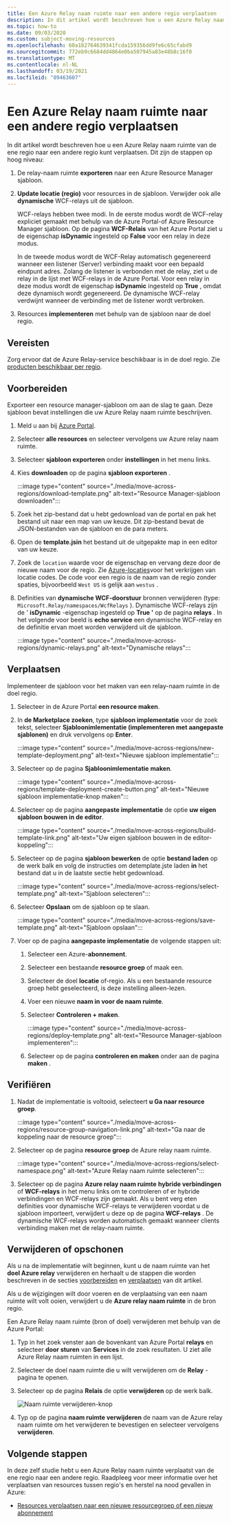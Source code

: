 ```yaml
---
title: Een Azure Relay naam ruimte naar een andere regio verplaatsen
description: In dit artikel wordt beschreven hoe u een Azure Relay naam ruimte van de huidige regio naar een andere regio kunt verplaatsen.
ms.topic: how-to
ms.date: 09/03/2020
ms.custom: subject-moving-resources
ms.openlocfilehash: 60a182764639341fcda159356dd9fe6c65cfabd9
ms.sourcegitcommit: 772eb9c6684dd4864e0ba507945a83e48b8c16f0
ms.translationtype: MT
ms.contentlocale: nl-NL
ms.lasthandoff: 03/19/2021
ms.locfileid: "89463607"
---
```

# <a name="move-an-azure-relay-namespace-to-another-region"></a>Een Azure Relay naam ruimte naar een andere regio verplaatsen
In dit artikel wordt beschreven hoe u een Azure Relay naam ruimte van de ene regio naar een andere regio kunt verplaatsen. Dit zijn de stappen op hoog niveau:

1. De relay-naam ruimte **exporteren** naar een Azure Resource Manager sjabloon.
1. **Update locatie (regio)** voor resources in de sjabloon. Verwijder ook alle **dynamische** WCF-relays uit de sjabloon. 

    WCF-relays hebben twee modi. In de eerste modus wordt de WCF-relay expliciet gemaakt met behulp van de Azure Portal-of Azure Resource Manager sjabloon. Op de pagina **WCF-Relais** van het Azure Portal ziet u de eigenschap **isDynamic** ingesteld op **False** voor een relay in deze modus. 

    In de tweede modus wordt de WCF-Relay automatisch gegenereerd wanneer een listener (Server) verbinding maakt voor een bepaald eindpunt adres. Zolang de listener is verbonden met de relay, ziet u de relay in de lijst met WCF-relays in de Azure Portal. Voor een relay in deze modus wordt de eigenschap **isDynamic** ingesteld op **True** , omdat deze dynamisch wordt gegenereerd. De dynamische WCF-relay verdwijnt wanneer de verbinding met de listener wordt verbroken. 
1. Resources **implementeren** met behulp van de sjabloon naar de doel regio.

## <a name="prerequisites"></a>Vereisten
Zorg ervoor dat de Azure Relay-service beschikbaar is in de doel regio. Zie [producten beschikbaar per regio](https://azure.microsoft.com/global-infrastructure/services/?products=service-bus&regions=all). 
 
## <a name="prepare"></a>Voorbereiden
Exporteer een resource manager-sjabloon om aan de slag te gaan. Deze sjabloon bevat instellingen die uw Azure Relay naam ruimte beschrijven.

1. Meld u aan bij [Azure Portal](https://portal.azure.com).
2. Selecteer **alle resources** en selecteer vervolgens uw Azure relay naam ruimte.
3. Selecteer **sjabloon exporteren** onder **instellingen** in het menu links.
4. Kies **downloaden** op de pagina **sjabloon exporteren** .

    :::image type="content" source="./media/move-across-regions/download-template.png" alt-text="Resource Manager-sjabloon downloaden":::
5. Zoek het zip-bestand dat u hebt gedownload van de portal en pak het bestand uit naar een map van uw keuze. Dit zip-bestand bevat de JSON-bestanden van de sjabloon en de para meters. 
1. Open de **template.jsin** het bestand uit de uitgepakte map in een editor van uw keuze.
1. Zoek de `location` waarde voor de eigenschap en vervang deze door de nieuwe naam voor de regio. Zie [Azure-locaties](https://azure.microsoft.com/global-infrastructure/locations/)voor het verkrijgen van locatie codes. De code voor een regio is de naam van de regio zonder spaties, bijvoorbeeld `West US` is gelijk aan `westus` .
1. Definities van **dynamische WCF-doorstuur** bronnen verwijderen (type: `Microsoft.Relay/namespaces/WcfRelays` ). Dynamische WCF-relays zijn de ' **isDynamic** -eigenschap ingesteld op **True '** op de pagina **relays** . In het volgende voor beeld is **echo service** een dynamische WCF-relay en de definitie ervan moet worden verwijderd uit de sjabloon. 

    :::image type="content" source="./media/move-across-regions/dynamic-relays.png" alt-text="Dynamische relays":::

## <a name="move"></a>Verplaatsen
Implementeer de sjabloon voor het maken van een relay-naam ruimte in de doel regio. 

1. Selecteer in de Azure Portal **een resource maken**.
2. In **de Marketplace zoeken**, type **sjabloon implementatie** voor de zoek tekst, selecteer **Sjabloonimlementatie (implementeren met aangepaste sjablonen)** en druk vervolgens op **Enter**.

    :::image type="content" source="./media/move-across-regions/new-template-deployment.png" alt-text="Nieuwe sjabloon implementatie":::    
1. Selecteer op de pagina **Sjabloonimlementatie** **maken**.

    :::image type="content" source="./media/move-across-regions/template-deployment-create-button.png" alt-text="Nieuwe sjabloon implementatie-knop maken":::        
1. Selecteer op de pagina **aangepaste implementatie** de optie **uw eigen sjabloon bouwen in de editor**.

    :::image type="content" source="./media/move-across-regions/build-template-link.png" alt-text="Uw eigen sjabloon bouwen in de editor-koppeling":::            
1. Selecteer op de pagina **sjabloon bewerken** de optie **bestand laden** op de werk balk en volg de instructies om detemplate.jste laden **in** het bestand dat u in de laatste sectie hebt gedownload.

    :::image type="content" source="./media/move-across-regions/select-template.png" alt-text="Sjabloon selecteren":::                
1. Selecteer **Opslaan** om de sjabloon op te slaan. 

    :::image type="content" source="./media/move-across-regions/save-template.png" alt-text="Sjabloon opslaan":::                    
1. Voer op de pagina **aangepaste implementatie** de volgende stappen uit: 
    1. Selecteer een Azure-**abonnement**. 
    2. Selecteer een bestaande **resource groep** of maak een. 
    3. Selecteer de doel **locatie** of-regio. Als u een bestaande resource groep hebt geselecteerd, is deze instelling alleen-lezen. 
    4. Voer een nieuwe **naam in voor de naam ruimte**.
    1. Selecteer **Controleren + maken**. 

        :::image type="content" source="./media/move-across-regions/deploy-template.png" alt-text="Resource Manager-sjabloon implementeren":::
    1. Selecteer op de pagina **controleren en maken** onder aan de pagina **maken** . 
    
## <a name="verify"></a>Verifiëren
1. Nadat de implementatie is voltooid, selecteert **u Ga naar resource groep**.

    :::image type="content" source="./media/move-across-regions/resource-group-navigation-link.png" alt-text="Ga naar de koppeling naar de resource groep":::    
1. Selecteer op de pagina **resource groep** de Azure relay naam ruimte. 

    :::image type="content" source="./media/move-across-regions/select-namespace.png" alt-text="Azure Relay naam ruimte selecteren":::    
1. Selecteer op de pagina **Azure relay naam ruimte** **hybride verbindingen** of **WCF-relays** in het menu links om te controleren of er hybride verbindingen en WCF-relays zijn gemaakt. Als u bent verg eten definities voor dynamische WCF-relays te verwijderen voordat u de sjabloon importeert, verwijdert u deze op de pagina **WCF-relays** . De dynamische WCF-relays worden automatisch gemaakt wanneer clients verbinding maken met de relay-naam ruimte. 

## <a name="discard-or-clean-up"></a>Verwijderen of opschonen
Als u na de implementatie wilt beginnen, kunt u de naam ruimte van het **doel Azure relay** verwijderen en herhaalt u de stappen die worden beschreven in de secties [voorbereiden](#prepare) en [verplaatsen](#move) van dit artikel.

Als u de wijzigingen wilt door voeren en de verplaatsing van een naam ruimte wilt volt ooien, verwijdert u de **Azure relay naam ruimte** in de bron regio. 

Een Azure Relay naam ruimte (bron of doel) verwijderen met behulp van de Azure Portal:

1. Typ in het zoek venster aan de bovenkant van Azure Portal **relays** en selecteer **door sturen** van **Services** in de zoek resultaten. U ziet alle Azure Relay naam ruimten in een lijst.
2. Selecteer de doel naam ruimte die u wilt verwijderen om de **Relay** -pagina te openen. 
1. Selecteer op de pagina **Relais** de optie **verwijderen** op de werk balk. 

    ![Naam ruimte verwijderen-knop](./media/move-across-regions/delete-namespace-button.png)
3. Typ op de pagina **naam ruimte verwijderen** de naam van de Azure relay naam ruimte om het verwijderen te bevestigen en selecteer vervolgens **verwijderen**. 

## <a name="next-steps"></a>Volgende stappen
In deze zelf studie hebt u een Azure Relay naam ruimte verplaatst van de ene regio naar een andere regio. Raadpleeg voor meer informatie over het verplaatsen van resources tussen regio's en herstel na nood gevallen in Azure:

- [Resources verplaatsen naar een nieuwe resourcegroep of een nieuw abonnement](../azure-resource-manager/management/move-resource-group-and-subscription.md)
